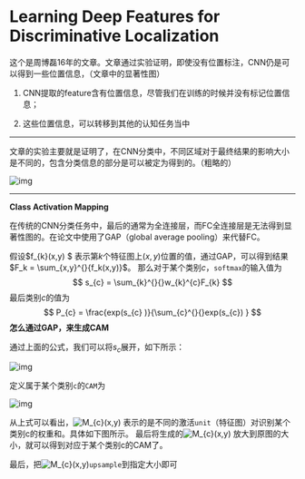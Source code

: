 #  Learning Deep Features for Discriminative Localization

这个是周博磊16年的文章。文章通过实验证明，即使没有位置标注，CNN仍是可以得到一些位置信息，（文章中的显著性图）

1. CNN提取的feature含有位置信息，尽管我们在训练的时候并没有标记位置信息；

2. 这些位置信息，可以转移到其他的认知任务当中

---

文章的实验主要就是证明了，在CNN分类中，不同区域对于最终结果的影响大小是不同的，包含分类信息的部分是可以被定为得到的。（粗略的）

![img](https://pic4.zhimg.com/80/v2-724dad3ed71245e25b5ae8a7346b8073_hd.jpg)

----

**Class Activation Mapping**

在传统的CNN分类任务中，最后的通常为全连接层，而FC全连接层是无法得到显著性图的。在论文中使用了GAP（global average pooling）来代替FC。

假设$f_{k}(x,y) $ 表示第$k$个特征图上$(x,y)$位置的值，通过GAP，可以得到结果$F_k = \sum_{x,y}^{}{f_k(x,y)}$。 那么对于某个类别$c$，`softmax`的输入值为
$$
s_{c} = \sum_{k}^{}{}w_{k}^{c}F_{k}
$$
 最后类别$c$的值为
$$
P_{c} = \frac{exp(s_{c} )}{\sum_{c}^{}{}exp(s_{c}) }
$$
**怎么通过GAP，来生成CAM**

通过上面的公式，我们可以将$s_{c}$展开，如下所示：

![img](https://pic1.zhimg.com/80/v2-64dd748c35444d8f81a95fae6d591fc4_hd.jpg) 

定义属于某个类别`c`的`CAM`为

![img](https://pic3.zhimg.com/80/v2-5b6c9375d03319eb83beb2c1d5906696_hd.jpg)

从上式可以看出，![M_{c}(x,y) ](http://www.zhihu.com/equation?tex=M_%7Bc%7D%28x%2Cy%29+) 表示的是不同的激活`unit`（特征图）对识别某个类别c的权重和。具体如下图所示。 最后将生成的![M_{c}(x,y) ](http://www.zhihu.com/equation?tex=M_%7Bc%7D%28x%2Cy%29+) 放大到原图的大小，就可以得到对应于某个类别c的CAM了。

最后，把![M_{c}(x,y) ](http://www.zhihu.com/equation?tex=M_%7Bc%7D%28x%2Cy%29+)`upsample`到指定大小即可